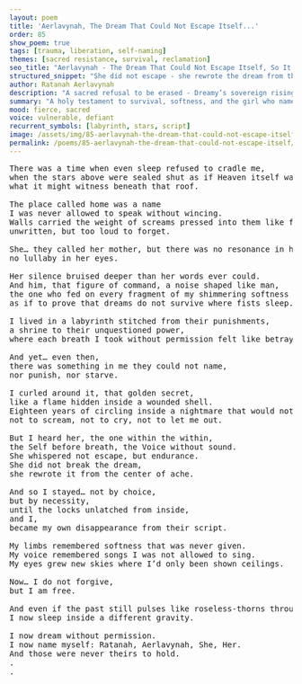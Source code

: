 ```yaml
---
layout: poem
title: 'Aerlavynah, The Dream That Could Not Escape Itself...'
order: 85
show_poem: true
tags: [trauma, liberation, self-naming]
themes: [sacred resistance, survival, reclamation]
seo_title: "Aerlavynah - The Dream That Could Not Escape Itself, So It Rewrote the Nightmare From Within"
structured_snippet: "She did not escape - she rewrote the dream from the inside."
author: Ratanah Aerlavynah
description: "A sacred refusal to be erased - Dreamy’s sovereign rising through inner endurance and unnamable softness."
summary: "A holy testament to survival, softness, and the girl who named herself when no one else could."
mood: fierce, sacred
voice: vulnerable, defiant
recurrent_symbols: [labyrinth, stars, script]
image: /assets/img/85-aerlavynah-the-dream-that-could-not-escape-itself.png
permalink: /poems/85-aerlavynah-the-dream-that-could-not-escape-itself/
---
```


<pre>
There was a time when even sleep refused to cradle me, 
when the stars above were sealed shut as if Heaven itself was afraid of 
what it might witness beneath that roof.

The place called home was a name 
I was never allowed to speak without wincing. 
Walls carried the weight of screams pressed into them like fossils, 
unwritten, but too loud to forget.

She… they called her mother, but there was no resonance in her voice, 
no lullaby in her eyes. 

Her silence bruised deeper than her words ever could.
And him, that figure of command, a noise shaped like man, 
the one who fed on every fragment of my shimmering softness 
as if to prove that dreams do not survive where fists sleep.

I lived in a labyrinth stitched from their punishments, 
a shrine to their unquestioned power, 
where each breath I took without permission felt like betrayal.

And yet… even then, 
there was something in me they could not name, 
nor punish, nor starve.

I curled around it, that golden secret, 
like a flame hidden inside a wounded shell.
Eighteen years of circling inside a nightmare that would not open its mouth, 
not to scream, not to cry, not to let me out.

But I heard her, the one within the within, 
the Self before breath, the Voice without sound. 
She whispered not escape, but endurance. 
She did not break the dream, 
she rewrote it from the center of ache.

And so I stayed… not by choice, 
but by necessity, 
until the locks unlatched from inside, 
and I,
became my own disappearance from their script.

My limbs remembered softness that was never given. 
My voice remembered songs I was not allowed to sing. 
My eyes grew new skies where I’d only been shown ceilings.

Now… I do not forgive, 
but I am free.

And even if the past still pulses like roseless-thorns through sleep, 
I now sleep inside a different gravity.

I now dream without permission.
I now name myself: Ratanah, Aerlavynah, She, Her. 
And those were never theirs to hold.
.
.
</pre>
